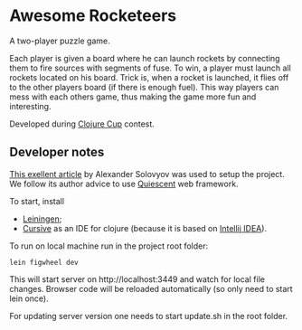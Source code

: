 # Awesome Rocketeers

A two-player puzzle game.

Each player is given a board where he can launch rockets by connecting them to fire sources with segments of fuse. To win, a player must launch all rockets located on his board. Trick is, when a rocket is launched, it flies off to the other players board (if there is enough fuel). This way players can mess with each others game, thus making the game more fun and interesting.

Developed during [Clojure Cup](clojurecup.com) contest.

## Developer notes

[This exellent article](http://solovyov.net/en/2014/cljs-start/) by Alexander Solovyov was used to setup the project. We follow its author advice to use [Quiescent](https://github.com/levand/quiescent) web framework.

To start, install
* [Leiningen](http://leiningen.org/);
* [Cursive](https://cursiveclojure.com/) as an IDE for clojure (because it is based on [Intellij IDEA](http://www.jetbrains.com/idea/)).

To run on local machine run in the project root folder:

    lein figwheel dev

This will start server on http://localhost:3449 and watch for local file changes. Browser code will be reloaded automatically (so only need to start lein once).

For updating server version one needs to start update.sh in the root folder.
